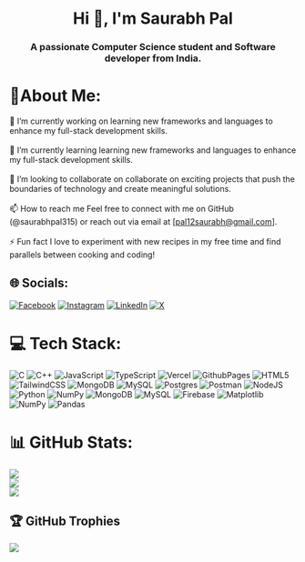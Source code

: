 <h1 align="center">Hi 👋, I'm Saurabh Pal</h1>
<h3 align="center">A passionate Computer Science student and Software developer from India.</h3>

# 💫About Me:
🔭 I’m currently working on learning new frameworks and languages to enhance my full-stack development skills.<br><br>🌱 I’m currently learning learning new frameworks and languages to enhance my full-stack development skills.<br><br>👯 I’m looking to collaborate on collaborate on exciting projects that push the boundaries of technology and create meaningful solutions.<br><br>📫 How to reach me Feel free to connect with me on GitHub (@saurabhpal315) or reach out via email at [pal12saurabh@gmail.com].<br><br>⚡ Fun fact I love to experiment with new recipes in my free time and find parallels between cooking and coding!


## 🌐 Socials:
[![Facebook](https://img.shields.io/badge/Facebook-%231877F2.svg?logo=Facebook&logoColor=white)](https://facebook.com/https://www.facebook.com/profile.php?id=100010068012550) [![Instagram](https://img.shields.io/badge/Instagram-%23E4405F.svg?logo=Instagram&logoColor=white)](https://instagram.com/https://www.instagram.com/saurabhpal.12/) [![LinkedIn](https://img.shields.io/badge/LinkedIn-%230077B5.svg?logo=linkedin&logoColor=white)](https://linkedin.com/in/https://linkedin.com/in/saurabhpal12) [![X](https://img.shields.io/badge/X-black.svg?logo=X&logoColor=white)](https://x.com/https://twitter.com/SaurabhPal11337) 

# 💻 Tech Stack:
![C](https://img.shields.io/badge/c-%2300599C.svg?style=for-the-badge&logo=c&logoColor=white) ![C++](https://img.shields.io/badge/c++-%2300599C.svg?style=for-the-badge&logo=c%2B%2B&logoColor=white) ![JavaScript](https://img.shields.io/badge/javascript-%23323330.svg?style=for-the-badge&logo=javascript&logoColor=%23F7DF1E) ![TypeScript](https://img.shields.io/badge/typescript-%23007ACC.svg?style=for-the-badge&logo=typescript&logoColor=white) ![Vercel](https://img.shields.io/badge/vercel-%23000000.svg?style=for-the-badge&logo=vercel&logoColor=white) ![GithubPages](https://img.shields.io/badge/github%20pages-121013?style=for-the-badge&logo=github&logoColor=white) ![HTML5](https://img.shields.io/badge/html5-%23E34F26.svg?style=for-the-badge&logo=html5&logoColor=white) ![TailwindCSS](https://img.shields.io/badge/tailwindcss-%2338B2AC.svg?style=for-the-badge&logo=tailwind-css&logoColor=white) ![MongoDB](https://img.shields.io/badge/MongoDB-%234ea94b.svg?style=for-the-badge&logo=mongodb&logoColor=white) ![MySQL](https://img.shields.io/badge/mysql-%2300000f.svg?style=for-the-badge&logo=mysql&logoColor=white) ![Postgres](https://img.shields.io/badge/postgres-%23316192.svg?style=for-the-badge&logo=postgresql&logoColor=white) ![Postman](https://img.shields.io/badge/Postman-FF6C37?style=for-the-badge&logo=postman&logoColor=white) ![NodeJS](https://img.shields.io/badge/node.js-6DA55F?style=for-the-badge&logo=node.js&logoColor=white) ![Python](https://img.shields.io/badge/python-3670A0?style=for-the-badge&logo=python&logoColor=ffdd54) ![NumPy](https://img.shields.io/badge/numpy-%23013243.svg?style=for-the-badge&logo=numpy&logoColor=white) ![MongoDB](https://img.shields.io/badge/MongoDB-%234ea94b.svg?style=for-the-badge&logo=mongodb&logoColor=white) ![MySQL](https://img.shields.io/badge/mysql-%2300000f.svg?style=for-the-badge&logo=mysql&logoColor=white) ![Firebase](https://img.shields.io/badge/Firebase-039BE5?style=for-the-badge&logo=Firebase&logoColor=white) ![Matplotlib](https://img.shields.io/badge/Matplotlib-%23ffffff.svg?style=for-the-badge&logo=Matplotlib&logoColor=black) ![NumPy](https://img.shields.io/badge/numpy-%23013243.svg?style=for-the-badge&logo=numpy&logoColor=white) ![Pandas](https://img.shields.io/badge/pandas-%23150458.svg?style=for-the-badge&logo=pandas&logoColor=white)
# 📊 GitHub Stats:
![](https://github-readme-stats.vercel.app/api?username=saurabhpal315&theme=dark&hide_border=true&include_all_commits=false&count_private=true)<br/>
![](https://github-readme-streak-stats.herokuapp.com/?user=saurabhpal315&theme=dark&hide_border=true)<br/>
![](https://github-readme-stats.vercel.app/api/top-langs/?username=saurabhpal315&theme=dark&hide_border=true&include_all_commits=false&count_private=true&layout=compact)

## 🏆 GitHub Trophies
![](https://github-profile-trophy.vercel.app/?username=saurabhpal315&theme=radical&no-frame=false&no-bg=true&margin-w=4)

<!-- Proudly created with GPRM ( https://gprm.itsvg.in ) -->
